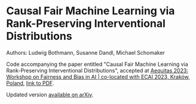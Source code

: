 # Causal Fair Machine Learning via Rank-Preserving Interventional Distributions
Authors: Ludwig Bothmann, Susanne Dandl, Michael Schomaker

Code accompanying the paper entitled "Causal Fair Machine Learning via Rank-Preserving Interventional Distributions", accepted at [Aequitas 2023: Workshop on Fairness and Bias in AI | co-located with ECAI 2023, Kraków, Poland](https://aequitas-aod.github.io/aequitas-ecai23.github.io/index.html), [link to PDF](https://ceur-ws.org/Vol-3523/paper1.pdf).

Updated version [available on arXiv](https://arxiv.org/abs/2307.12797).
